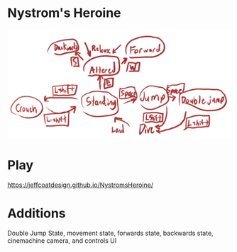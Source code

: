 # Nystrom's Heroine
![Diagram](https://github.com/JeffcoatDesign/NystromsHeroine/blob/main/diagram.jpg)
# Play
https://jeffcoatdesign.github.io/NystromsHeroine/
# Additions
Double Jump State, movement state, forwards state, backwards state, cinemachine camera, and controls UI
